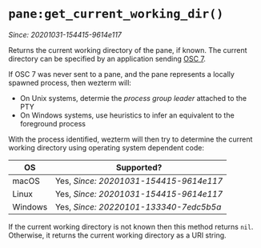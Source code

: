 # `pane:get_current_working_dir()`

*Since: 20201031-154415-9614e117*

Returns the current working directory of the pane, if known.
The current directory can be specified by an application sending
[OSC 7](../../../shell-integration.md).

If OSC 7 was never sent to a pane, and the pane represents a locally spawned process,
then wezterm will:

* On Unix systems, determie the *process group leader* attached to the PTY
* On Windows systems, use heuristics to infer an equivalent to the foreground process

With the process identified, wezterm will then try to determine the current
working directory using operating system dependent code:

|OS     |Supported?                            |
|-------|--------------------------------------|
|macOS  |Yes, *Since: 20201031-154415-9614e117*|
|Linux  |Yes, *Since: 20201031-154415-9614e117*|
|Windows|Yes, *Since: 20220101-133340-7edc5b5a*|

If the current working directory is not known then this method returns `nil`.
Otherwise, it returns the current working directory as a URI string.

